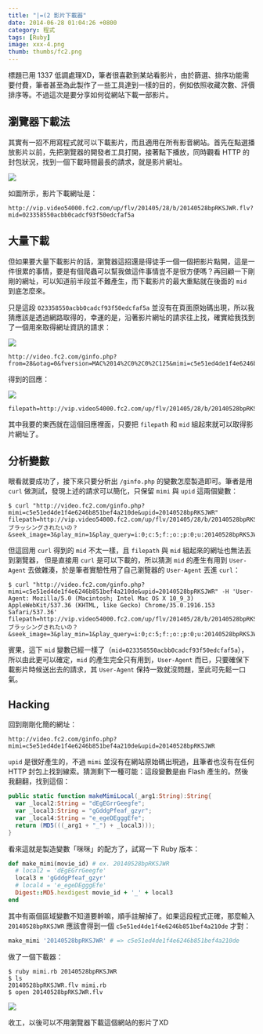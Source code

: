 ```yaml
---
title: "|=(2 影片下載器"
date: 2014-06-28 01:04:26 +0800
category: 程式
tags: [Ruby]
image: xxx-4.png
thumb: thumbs/fc2.png
---
```



標題已用 1337 低調處理XD，筆者很喜歡到某站看影片，由於篩選、排序功能需要付費，筆者甚至為此製作了一些工具達到一樣的目的，例如依照收藏次數、評價排序等。不過這次是要分享如何從網站下載一部影片。

## 瀏覽器下載法

其實有一招不用寫程式就可以下載影片，而且適用在所有影音網站。首先在點選播放影片以前，先把瀏覽器的開發者工具打開，接著點下播放，同時觀看 HTTP 的封包狀況，找到一個下載時間最長的請求，就是影片網址。

![](/images/xxx-1.png)

如圖所示，影片下載網址是：

```
http://vip.video54000.fc2.com/up/flv/201405/28/b/20140528bpRKSJWR.flv?mid=023358550acbb0cadcf93f50edcfaf5a
```

## 大量下載

但如果要大量下載影片的話，瀏覽器這招還是得徒手一個一個把影片點開，這是一件很累的事情，要是有個爬蟲可以幫我做這件事情豈不是很方便嗎？再回顧一下剛剛的網址，可以知道前半段並不難產生，而下載影片的最大重點就在後面的 `mid` 到底怎麼來。

只是這段 `023358550acbb0cadcf93f50edcfaf5a` 並沒有在頁面原始碼出現，所以我猜應該是透過網路取得的，幸運的是，沿著影片網址的請求往上找，確實給我找到了一個用來取得網址資訊的請求：

![](/images/xxx-2.png)

```
http://video.fc2.com/ginfo.php?from=28&otag=0&fversion=MAC%2014%2C0%2C0%2C125&mimi=c5e51ed4de1f4e6246b851bef4a210de&lang=tw&gk=uMuxgWhewb&tk=TlRBeU1qUTNNREE9&href=http%3A%2F%2Fvideo%2Efc2%2Ecom%2Ftw%2Fcontent%2F20140528bpRKSJWR&v=20140528bpRKSJWR&upid=20140528bpRKSJWR
```

得到的回應：

![](/images/xxx-3.png)

```
filepath=http://vip.video54000.fc2.com/up/flv/201405/28/b/20140528bpRKSJWR.flv&mid=023358550acbb0cadcf93f50edcfaf5a&sec=71&oref=0&charger=0&charge_second=&err_code=&isadult=0&count=&adreopen=600&cm=1&payment=0&mb_id=60283252&chk_ns=60_256&ci=&play_min=1&play_query=i:0;c:5;f:28;o:0;p:0;u:20140528bpRKSJWR;m:60283252;l:11&test=&ad=1
```

其中我要的東西就在這個回應裡面，只要把 `filepath` 和 `mid` 組起來就可以取得影片網址了。

## 分析變數

眼看就要成功了，接下來只要分析出 `/ginfo.php` 的變數怎麼製造即可。筆者是用 `curl` 做測試，發現上述的請求可以簡化，只保留 `mimi` 與 `upid` 這兩個變數：

```
$ curl "http://video.fc2.com/ginfo.php?mimi=c5e51ed4de1f4e6246b851bef4a210de&upid=20140528bpRKSJWR"
filepath=http://vip.video54000.fc2.com/up/flv/201405/28/b/20140528bpRKSJWR.flv&mid=bd8bf22fae4cba798ae0b028dabc4784&sec=71&oref=1&charger=0&charge_second=&err_code=&isadult=0&count=&adreopen=600&cm=0&payment=0&mb_id=&chk_ns=60_256&title=ブラッシングされたいの？&seek_image=3&play_min=1&play_query=i:0;c:5;f:;o:;p:0;u:20140528bpRKSJWR;m:;l:0&test=&ad=1
```

但這回用 `curl` 得到的 `mid` 不太一樣，且 `filepath` 與 `mid` 組起來的網址也無法丟到瀏覽器，
但是直接用 `curl` 是可以下載的，所以猜測 `mid` 的產生有用到 `User-Agent` 去做雜湊，於是筆者實驗性用了自己瀏覽器的 `User-Agent` 丟進 `curl`：

```
$ curl "http://video.fc2.com/ginfo.php?mimi=c5e51ed4de1f4e6246b851bef4a210de&upid=20140528bpRKSJWR" -H 'User-Agent: Mozilla/5.0 (Macintosh; Intel Mac OS X 10_9_3) AppleWebKit/537.36 (KHTML, like Gecko) Chrome/35.0.1916.153 Safari/537.36'
filepath=http://vip.video54000.fc2.com/up/flv/201405/28/b/20140528bpRKSJWR.flv&mid=023358550acbb0cadcf93f50edcfaf5a&sec=71&oref=1&charger=0&charge_second=&err_code=&isadult=0&count=&adreopen=600&cm=0&payment=0&mb_id=&chk_ns=60_256&title=ブラッシングされたいの？&seek_image=3&play_min=1&play_query=i:0;c:5;f:;o:;p:0;u:20140528bpRKSJWR;m:;l:0&test=&ad=1
```

賓果，這下 `mid` 變數已經一樣了（`mid=023358550acbb0cadcf93f50edcfaf5a`），所以由此更可以確定，`mid` 的產生完全只有用到，`User-Agent` 而已，只要確保下載影片時候送出去的請求，其 `User-Agent` 保持一致就沒問題，至此可先鬆一口氣。

## Hacking

回到剛剛化簡的網址：

```
http://video.fc2.com/ginfo.php?mimi=c5e51ed4de1f4e6246b851bef4a210de&upid=20140528bpRKSJWR
```

`upid` 是很好產生的，不過 `mimi` 並沒有在網站原始碼出現過，且筆者也沒有在任何 HTTP 封包上找到線索。猜測剩下一種可能：這段變數是由 Flash 產生的。然後我翻翻，找到這個：

```as
public static function makeMimiLocal(_arg1:String):String{
  var _local2:String = "dEgEGrrGeegfe";
  var _local3:String = "gGddgPfeaf_gzyr";
  var _local4:String = "e_egeDEgggEfe";
  return (MD5(((_arg1 + "_") + _local3)));
}
```

看來這就是製造變數「咪咪」的配方了，試寫一下 Ruby 版本：

```ruby
def make_mimi(movie_id) # ex. 20140528bpRKSJWR
  # local2 = 'dEgEGrrGeegfe'
  local3 = 'gGddgPfeaf_gzyr'
  # local4 = 'e_egeDEgggEfe'
  Digest::MD5.hexdigest movie_id + '_' + local3
end
```

其中有兩個區域變數不知道要幹嘛，順手註解掉了。如果這段程式正確，那麼輸入 `20140528bpRKSJWR` 應該會得到一個 `c5e51ed4de1f4e6246b851bef4a210de` 才對：

```ruby
make_mimi '20140528bpRKSJWR' # => c5e51ed4de1f4e6246b851bef4a210de
```

做了一個下載器：

```
$ ruby mimi.rb 20140528bpRKSJWR
$ ls
20140528bpRKSJWR.flv mimi.rb
$ open 20140528bpRKSJWR.flv
```

![](/images/xxx-4.png)

收工，以後可以不用瀏覽器下載這個網站的影片了XD